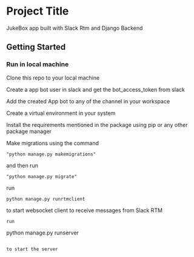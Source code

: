 # Project Title

JukeBox app built with Slack Rtm and Django Backend
## Getting Started



### Run in local machine

Clone this repo to your local machine

Create a app bot user in slack and get the bot_access_token from slack

Add the created App bot to any of the channel in your workspace

Create a virtual environment in your system

Install the requirements mentioned in the package using pip or any other package manager

Make migrations using the command 
```
"python manage.py makemigrations"

```
and then run 
```
"python manage.py migrate"

```
run 
```
python manage.py runrtmclient 
```
to start websocket client to receive messages from Slack RTM

```
run

```
python manage.py runserver

```

to start the server